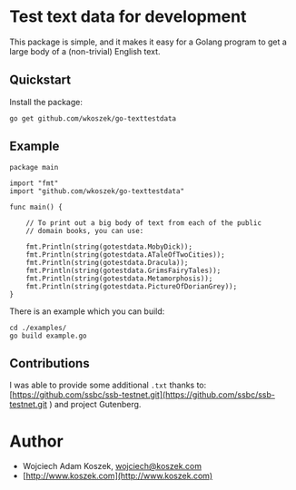 # Test text data for development

This package is simple, and it makes it easy for a Golang program
to get a large body of a (non-trivial) English text.

## Quickstart

Install the package:

	go get github.com/wkoszek/go-texttestdata

## Example

	package main

	import "fmt"
	import "github.com/wkoszek/go-texttestdata"

	func main() {

		// To print out a big body of text from each of the public
		// domain books, you can use:

		fmt.Println(string(gotestdata.MobyDick));
		fmt.Println(string(gotestdata.ATaleOfTwoCities));
		fmt.Println(string(gotestdata.Dracula));
		fmt.Println(string(gotestdata.GrimsFairyTales));
		fmt.Println(string(gotestdata.Metamorphosis));
		fmt.Println(string(gotestdata.PictureOfDorianGrey));
	}

There is an example which you can build:

	cd ./examples/
	go build example.go

## Contributions

I was able to provide some additional `.txt` thanks to: [https://github.com/ssbc/ssb-testnet.git](https://github.com/ssbc/ssb-testnet.git
) and project Gutenberg.

# Author

- Wojciech Adam Koszek, [wojciech@koszek.com](mailto:wojciech@koszek.com)
- [http://www.koszek.com](http://www.koszek.com)
